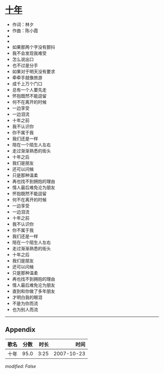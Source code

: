 # [十年](https://music.163.com/song?id=65326)

* 作词：林夕
* 作曲：陈小霞
*
*
* 如果那两个字没有颤抖
* 我不会发现我难受
* 怎么说出口
* 也不过是分手
* 如果对于明天没有要求
* 牵牵手就像旅游
* 成千上万个门口
* 总有一个人要先走
* 怀抱既然不能逗留
* 何不在离开的时候
* 一边享受
* 一边泪流
* 十年之前
* 我不认识你
* 你不属于我
* 我们还是一样
* 陪在一个陌生人左右
* 走过渐渐熟悉的街头
* 十年之后
* 我们是朋友
* 还可以问候
* 只是那种温柔
* 再也找不到拥抱的理由
* 情人最后难免沦为朋友
* 怀抱既然不能逗留
* 何不在离开的时候
* 一边享受
* 一边泪流
* 十年之前
* 我不认识你
* 你不属于我
* 我们还是一样
* 陪在一个陌生人左右
* 走过渐渐熟悉的街头
* 十年之后
* 我们是朋友
* 还可以问候
* 只是那种温柔
* 再也找不到拥抱的理由
* 情人最后难免沦为朋友
* 直到和你做了多年朋友
* 才明白我的眼泪
* 不是为你而流
* 也为别人而流


---

## Appendix

|歌名|分数|时长|时间|
|:---|:---:|---:|---:|
|十年|95.0|3:25|2007-10-23

*modified: False*